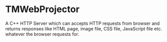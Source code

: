 # TMWebProjector
A C++ HTTP Server which can accepts HTTP requests from browser and returns responses like HTML page, image file, CSS file, JavaScript file etc. whatever the browser requests for.
